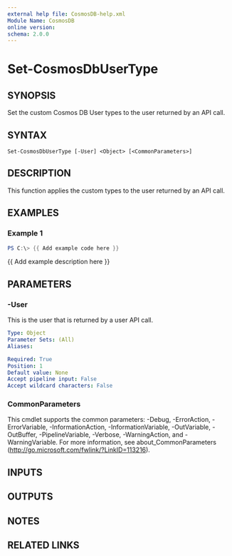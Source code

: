 ```yaml
---
external help file: CosmosDB-help.xml
Module Name: CosmosDB
online version:
schema: 2.0.0
---
```


# Set-CosmosDbUserType

## SYNOPSIS
Set the custom Cosmos DB User types to the user
returned by an API call.

## SYNTAX

```
Set-CosmosDbUserType [-User] <Object> [<CommonParameters>]
```

## DESCRIPTION
This function applies the custom types to the user returned
by an API call.

## EXAMPLES

### Example 1
```powershell
PS C:\> {{ Add example code here }}
```

{{ Add example description here }}

## PARAMETERS

### -User
This is the user that is returned by a user API call.

```yaml
Type: Object
Parameter Sets: (All)
Aliases:

Required: True
Position: 1
Default value: None
Accept pipeline input: False
Accept wildcard characters: False
```

### CommonParameters
This cmdlet supports the common parameters: -Debug, -ErrorAction, -ErrorVariable, -InformationAction, -InformationVariable, -OutVariable, -OutBuffer, -PipelineVariable, -Verbose, -WarningAction, and -WarningVariable.
For more information, see about_CommonParameters (http://go.microsoft.com/fwlink/?LinkID=113216).

## INPUTS

## OUTPUTS

## NOTES

## RELATED LINKS
